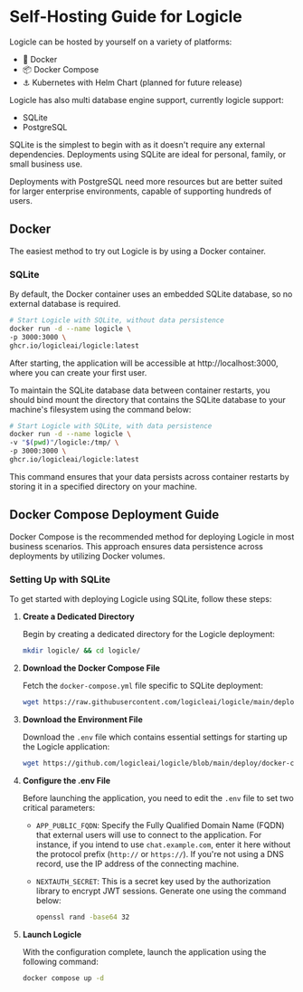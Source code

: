 # Self-Hosting Guide for Logicle

Logicle can be hosted by yourself on a variety of platforms:
- 🐳 Docker
- 📦 Docker Compose
- ⚓ Kubernetes with Helm Chart (planned for future release)

Logicle has also multi database engine support, currently logicle support:
- SQLite
- PostgreSQL

SQLite is the simplest to begin with as it doesn't require any external dependencies. Deployments using SQLite are ideal for personal, family, or small business use.

Deployments with PostgreSQL need more resources but are better suited for larger enterprise environments, capable of supporting hundreds of users.

## Docker
The easiest method to try out Logicle is by using a Docker container.

### SQLite
By default, the Docker container uses an embedded SQLite database, so no external database is required.

```bash
# Start Logicle with SQLite, without data persistence
docker run -d --name logicle \
-p 3000:3000 \
ghcr.io/logicleai/logicle:latest
```

After starting, the application will be accessible at http://localhost:3000, where you can create your first user.

To maintain the SQLite database data between container restarts, you should bind mount the directory that contains the SQLite database to your machine's filesystem using the command below:

```bash
# Start Logicle with SQLite, with data persistence
docker run -d --name logicle \
-v "$(pwd)"/logicle:/tmp/ \
-p 3000:3000 \
ghcr.io/logicleai/logicle:latest
```

This command ensures that your data persists across container restarts by storing it in a specified directory on your machine.


## Docker Compose Deployment Guide

Docker Compose is the recommended method for deploying Logicle in most business scenarios. This approach ensures data persistence across deployments by utilizing Docker volumes.

### Setting Up with SQLite

To get started with deploying Logicle using SQLite, follow these steps:

1. **Create a Dedicated Directory**

   Begin by creating a dedicated directory for the Logicle deployment:

   ```bash
   mkdir logicle/ && cd logicle/
   ```

2. **Download the Docker Compose File**

   Fetch the `docker-compose.yml` file specific to SQLite deployment:

   ```bash
   wget https://raw.githubusercontent.com/logicleai/logicle/main/deploy/docker-compose/sqlite/docker-compose-sqlite.yml -O docker-compose.yml
   ```

3. **Download the Environment File**

   Download the `.env` file which contains essential settings for starting up the Logicle application:

   ```bash
   wget https://github.com/logicleai/logicle/blob/main/deploy/docker-compose/sqlite/.env.sqlite.example -O .env
   ```

4. **Configure the .env File**

   Before launching the application, you need to edit the `.env` file to set two critical parameters:

   - `APP_PUBLIC_FQDN`: Specify the Fully Qualified Domain Name (FQDN) that external users will use to connect to the application. For instance, if you intend to use `chat.example.com`, enter it here without the protocol prefix (`http://` or `https://`). If you're not using a DNS record, use the IP address of the connecting machine.

   - `NEXTAUTH_SECRET`: This is a secret key used by the authorization library to encrypt JWT sessions. Generate one using the command below:

     ```bash
     openssl rand -base64 32
     ```

5. **Launch Logicle**

   With the configuration complete, launch the application using the following command:

   ```bash
   docker compose up -d
   ```